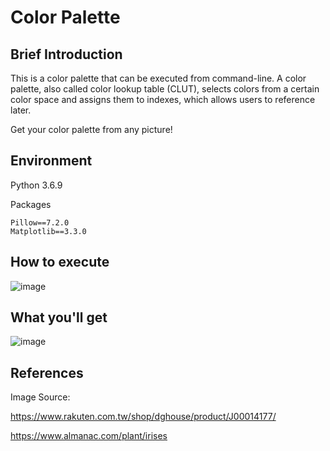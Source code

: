 # Color Palette

## Brief Introduction

This is a color palette that can be executed from command-line. A color palette, also called color lookup table (CLUT), selects colors from a certain color space and assigns them to indexes, which allows users to reference later.

Get your color palette from any picture!

## Environment

Python 3.6.9

Packages
```
Pillow==7.2.0
Matplotlib==3.3.0
```

## How to execute

![image](https://user-images.githubusercontent.com/58663923/124375027-5c9d7d00-dcd2-11eb-97d2-82a4daa36067.png)

## What you'll get
![image](https://user-images.githubusercontent.com/58663923/124375208-98851200-dcd3-11eb-800b-8b86d4ab348b.png)

## References

Image Source: 

https://www.rakuten.com.tw/shop/dghouse/product/J00014177/

https://www.almanac.com/plant/irises
